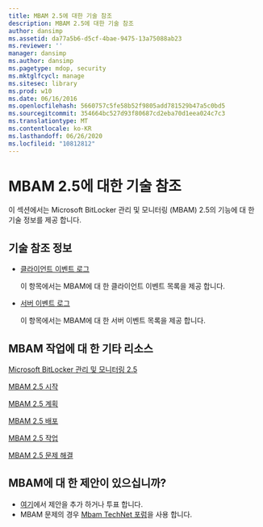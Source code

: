 ```yaml
---
title: MBAM 2.5에 대한 기술 참조
description: MBAM 2.5에 대한 기술 참조
author: dansimp
ms.assetid: da77a5b6-d5cf-4bae-9475-13a75088ab23
ms.reviewer: ''
manager: dansimp
ms.author: dansimp
ms.pagetype: mdop, security
ms.mktglfcycl: manage
ms.sitesec: library
ms.prod: w10
ms.date: 06/16/2016
ms.openlocfilehash: 5660757c5fe58b52f9805add781529b47a5c0bd5
ms.sourcegitcommit: 354664bc527d93f80687cd2eba70d1eea024c7c3
ms.translationtype: MT
ms.contentlocale: ko-KR
ms.lasthandoff: 06/26/2020
ms.locfileid: "10812812"
---
```

# MBAM 2.5에 대한 기술 참조


이 섹션에서는 Microsoft BitLocker 관리 및 모니터링 (MBAM) 2.5의 기능에 대 한 기술 정보를 제공 합니다.

## 기술 참조 정보


-   [클라이언트 이벤트 로그](client-event-logs.md)

    이 항목에서는 MBAM에 대 한 클라이언트 이벤트 목록을 제공 합니다.

-   [서버 이벤트 로그](server-event-logs.md)

    이 항목에서는 MBAM에 대 한 서버 이벤트 목록을 제공 합니다.

## MBAM 작업에 대 한 기타 리소스


[Microsoft BitLocker 관리 및 모니터링 2.5](index.md)

[MBAM 2.5 시작](getting-started-with-mbam-25.md)

[MBAM 2.5 계획](planning-for-mbam-25.md)

[MBAM 2.5 배포](deploying-mbam-25.md)

[MBAM 2.5 작업](operations-for-mbam-25.md)

[MBAM 2.5 문제 해결](troubleshooting-mbam-25.md)

## MBAM에 대 한 제안이 있으십니까?
- [여기](http://mbam.uservoice.com/forums/268571-microsoft-bitlocker-administration-and-monitoring)에서 제안을 추가 하거나 투표 합니다. 
- MBAM 문제의 경우 [Mbam TechNet 포럼](https://social.technet.microsoft.com/Forums/home?forum=mdopmbam)을 사용 합니다.

 

 





